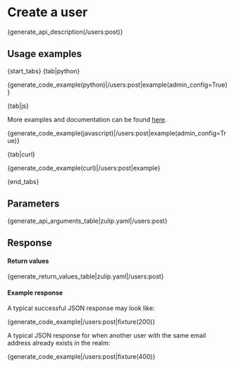 # Create a user

{generate_api_description(/users:post)}

## Usage examples

{start_tabs}
{tab|python}

{generate_code_example(python)|/users:post|example(admin_config=True)}

{tab|js}

More examples and documentation can be found [here](https://github.com/zulip/zulip-js).

{generate_code_example(javascript)|/users:post|example(admin_config=True)}

{tab|curl}

{generate_code_example(curl)|/users:post|example}

{end_tabs}

## Parameters

{generate_api_arguments_table|zulip.yaml|/users:post}

## Response

#### Return values

{generate_return_values_table|zulip.yaml|/users:post}

#### Example response

A typical successful JSON response may look like:

{generate_code_example|/users:post|fixture(200)}

A typical JSON response for when another user with the same
email address already exists in the realm:

{generate_code_example|/users:post|fixture(400)}

